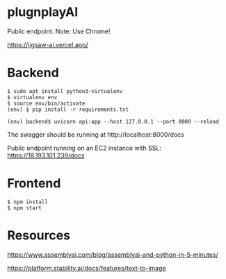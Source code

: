 # plugnplayAI

Public endpoint. Note: Use Chrome!

https://jigsaw-ai.vercel.app/


# Backend

```shell
$ sudo apt install python3-virtualenv
$ virtualenv env
$ source env/bin/activate
(env) $ pip install -r requirements.txt

(env) backend$ uvicorn api:app --host 127.0.0.1 --port 8000 --reload
```
The swagger should be running at http://localhost:8000/docs

Public endpoint running on an EC2 instance with SSL: https://18.193.101.239/docs


# Frontend

```
$ npm install
$ npm start
```


# Resources

https://www.assemblyai.com/blog/assemblyai-and-python-in-5-minutes/

https://platform.stability.ai/docs/features/text-to-image
